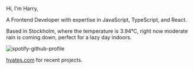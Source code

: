 Hi, I'm Harry,

A Frontend Developer with expertise in JavaScript, TypeScript, and React.

<!-- WEATHER_START -->
Based in Stockholm, where the temperature is 3.94°C, right now moderate rain is coming down, perfect for a lazy day indoors.
<!-- WEATHER_END -->

<p align="left">
  <a>
    <img src="https://spotify-github-profile.vercel.app/api/view?uid=bigbello&cover_image=true&theme=natemoo-re&show_offline=true&background_color=121212&interchange=false&bar_color=53b14f&bar_color_cover=false" alt="spotify-github-profile">
  </a>
</p>

[hyates.com](http://hyates.com) for recent projects.




